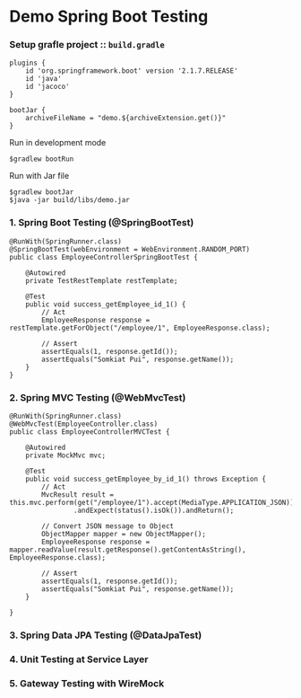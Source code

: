 # Demo Spring Boot Testing

### Setup grafle project :: `build.gradle`
```
plugins {
	id 'org.springframework.boot' version '2.1.7.RELEASE'
	id 'java'
	id 'jacoco'
}

bootJar {
	archiveFileName = "demo.${archiveExtension.get()}"
}
```

Run in development mode
```
$gradlew bootRun 
```

Run with Jar file
```
$gradlew bootJar
$java -jar build/libs/demo.jar 
```



### 1. Spring Boot Testing (@SpringBootTest)
```
@RunWith(SpringRunner.class)
@SpringBootTest(webEnvironment = WebEnvironment.RANDOM_PORT)
public class EmployeeControllerSpringBootTest {

    @Autowired
    private TestRestTemplate restTemplate;

    @Test
    public void success_getEmployee_id_1() {
        // Act
        EmployeeResponse response = restTemplate.getForObject("/employee/1", EmployeeResponse.class);

        // Assert
        assertEquals(1, response.getId());
        assertEquals("Somkiat Pui", response.getName());
    }
}
```

### 2. Spring MVC Testing (@WebMvcTest)
```
@RunWith(SpringRunner.class)
@WebMvcTest(EmployeeController.class)
public class EmployeeControllerMVCTest {

    @Autowired
    private MockMvc mvc;

    @Test
    public void success_getEmployee_by_id_1() throws Exception {
        // Act
        MvcResult result = this.mvc.perform(get("/employee/1").accept(MediaType.APPLICATION_JSON))
                .andExpect(status().isOk()).andReturn();

        // Convert JSON message to Object
        ObjectMapper mapper = new ObjectMapper();
        EmployeeResponse response = mapper.readValue(result.getResponse().getContentAsString(), EmployeeResponse.class);

        // Assert
        assertEquals(1, response.getId());
        assertEquals("Somkiat Pui", response.getName());
    }

}
```

### 3. Spring Data JPA Testing (@DataJpaTest)

### 4. Unit Testing  at Service Layer

### 5. Gateway Testing with WireMock

